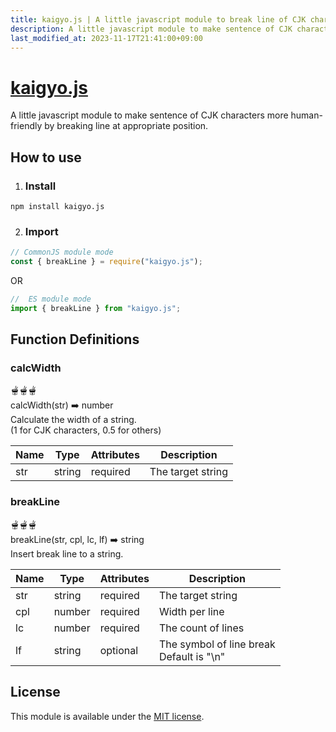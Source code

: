 ```yaml
---
title: kaigyo.js | A little javascript module to break line of CJK characters
description: A little javascript module to make sentence of CJK characters more human-friendly by breaking line at appropriate position.
last_modified_at: 2023-11-17T21:41:00+09:00
---
```

# [kaigyo.js](https://github.com/zboris12/kaigyo.js)
A little javascript module to make sentence of CJK characters more human-friendly by breaking line at appropriate position.

## How to use

  1. ### Install
```
npm install kaigyo.js
```
  2. ### Import
```js
// CommonJS module mode
const { breakLine } = require("kaigyo.js");
```
OR
```js
//  ES module mode
import { breakLine } from "kaigyo.js";
```

## Function Definitions

### calcWidth
:fondue::fondue::fondue:  
calcWidth(str) :arrow_right: number  
Calculate the width of a string.  
(1 for CJK characters, 0.5 for others)

Name | Type | Attributes | Description
--- | --- | --- | ---
str | string | required | The target string

### breakLine
:fondue::fondue::fondue:  
breakLine(str, cpl, lc, lf) :arrow_right: string  
Insert break line to a string.  

Name | Type | Attributes | Description
--- | --- | --- | ---
str | string | required | The target string
cpl | number | required | Width per line
lc  | number | required | The count of lines
lf  | string | optional | The symbol of line break<br /> Default is "\n"

## License

This module is available under the
[MIT license](https://opensource.org/licenses/MIT).

